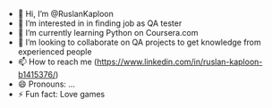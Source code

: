 - 👋 Hi, I’m @RuslanKaploon
- 👀 I’m interested in in finding job as QA tester
- 🌱 I’m currently learning Python on Coursera.com
- 💞️ I’m looking to collaborate on QA projects to get knowledge from experienced people
- 📫 How to reach me (https://www.linkedin.com/in/ruslan-kaploon-b1415376/)
- 😄 Pronouns: ...
- ⚡ Fun fact: Love games

<!---
RuslanKaploon/RuslanKaploon is a ✨ special ✨ repository because its `README.md` (this file) appears on your GitHub profile.
You can click the Preview link to take a look at your changes.
--->
